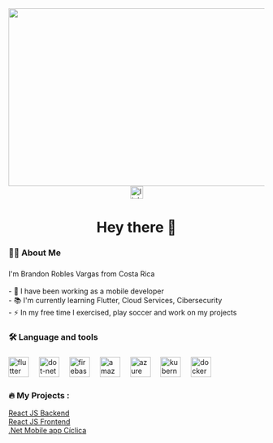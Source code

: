 <div align="center">
  <img height="350" width="900" src="https://github.com/BRV2000/BRV2000/assets/60752651/7fdc34e7-9732-4bbf-80e8-1fb8ba59e0be"/>  
</div>

<div align="center">
  <a href="https://www.linkedin.com/in/brandonroblesv/">
    <img src="https://img.shields.io/static/v1?message=LinkedIn&logo=linkedin&label=&color=0077B5&logoColor=white&labelColor=&style=for-the-badge" height="25" alt="linkedin logo" />
  </a>
</div>

<h1 align="center">Hey there 👋</h1>

###

<h3 align="left">👩‍💻  About Me</h3>

###

<p align="left">I'm Brandon Robles Vargas from Costa Rica<br><br>- 🔭 I have been working as a mobile developer <br>- 📚 I'm currently learning Flutter, Cloud Services, Cibersecurity<br>- ⚡ In my free time I exercised, play soccer and work on my projects</p>

###

<h3 align="left">🛠 Language and tools</h3>

###

<div align="left">
  <img src="https://github.com/BRV2000/BRV2000/assets/60752651/6055b9ba-b5af-44da-b9ee-2976cb7b25e8" height="40" alt="flutter logo"  />
  <img width="12" />
  <img src="https://cdn.jsdelivr.net/gh/devicons/devicon/icons/dot-net/dot-net-plain-wordmark.svg" height="40" alt="dot-net logo"  />
  <img width="12" />
  <img src="https://cdn.jsdelivr.net/gh/devicons/devicon/icons/firebase/firebase-plain-wordmark.svg" height="40" alt="firebase logo"  />
  <img width="12" />
  <img src="https://github.com/BRV2000/BRV2000/assets/60752651/fb1305e1-78eb-43c6-ae0e-af76a8f4ca98" height="40" alt="amazonwebservices logo"  />
  <img width="12" />
  <img src="https://github.com/BRV2000/BRV2000/assets/60752651/b3204ace-1626-4fba-a081-91720eb3261c" height="40" alt="azure logo"  />
  <img width="12" />
  <img src="https://cdn.jsdelivr.net/gh/devicons/devicon/icons/kubernetes/kubernetes-plain.svg" height="40" alt="kubernetes logo"  />
  <img width="12" />
  <img src="https://cdn.jsdelivr.net/gh/devicons/devicon/icons/docker/docker-plain-wordmark.svg" height="40" alt="docker logo"  />
</div>

###

<h3 align="left">🔥   My Projects :</h3>

<div align="left">
  <a href="https://github.com/BRV2000/server-by-MERN_Web_Personal">React JS Backend</a>
</div>

<div>
  <a href="https://github.com/BRV2000/client-by-MERN_Web_Personal">React JS Frontend</a>
</div>
<div>
  <a href="https://github.com/BRV2000/CiclicaAppBrandon">.Net Mobile app Cíclica</a>
</div>


